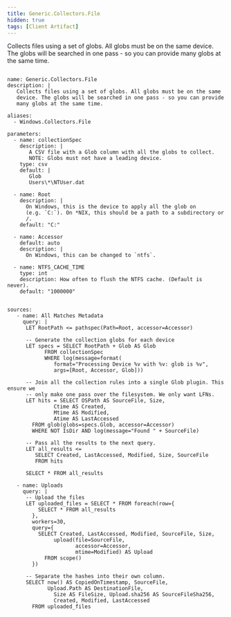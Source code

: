 ```yaml
---
title: Generic.Collectors.File
hidden: true
tags: [Client Artifact]
---
```


Collects files using a set of globs. All globs must be on the same
device. The globs will be searched in one pass - so you can provide
many globs at the same time.


<pre><code class="language-yaml">
name: Generic.Collectors.File
description: |
   Collects files using a set of globs. All globs must be on the same
   device. The globs will be searched in one pass - so you can provide
   many globs at the same time.

aliases:
  - Windows.Collectors.File

parameters:
  - name: collectionSpec
    description: |
       A CSV file with a Glob column with all the globs to collect.
       NOTE: Globs must not have a leading device.
    type: csv
    default: |
       Glob
       Users\*\NTUser.dat

  - name: Root
    description: |
      On Windows, this is the device to apply all the glob on
      (e.g. `C:`). On *NIX, this should be a path to a subdirectory or
      /.
    default: &quot;C:&quot;

  - name: Accessor
    default: auto
    description: |
      On Windows, this can be changed to `ntfs`.

  - name: NTFS_CACHE_TIME
    type: int
    description: How often to flush the NTFS cache. (Default is never).
    default: &quot;1000000&quot;


sources:
   - name: All Matches Metadata
     query: |
      LET RootPath &lt;= pathspec(Path=Root, accessor=Accessor)

      -- Generate the collection globs for each device
      LET specs = SELECT RootPath + Glob AS Glob
            FROM collectionSpec
            WHERE log(message=format(
               format=&quot;Processing Device %v with %v: glob is %v&quot;,
               args=[Root, Accessor, Glob]))

      -- Join all the collection rules into a single Glob plugin. This ensure we
      -- only make one pass over the filesystem. We only want LFNs.
      LET hits = SELECT OSPath AS SourceFile, Size,
               Ctime AS Created,
               Mtime AS Modified,
               Atime AS LastAccessed
        FROM glob(globs=specs.Glob, accessor=Accessor)
        WHERE NOT IsDir AND log(message=&quot;Found &quot; + SourceFile)

      -- Pass all the results to the next query.
      LET all_results &lt;=
         SELECT Created, LastAccessed, Modified, Size, SourceFile
         FROM hits

      SELECT * FROM all_results

   - name: Uploads
     query: |
      -- Upload the files
      LET uploaded_files = SELECT * FROM foreach(row={
          SELECT * FROM all_results
        },
        workers=30,
        query={
          SELECT Created, LastAccessed, Modified, SourceFile, Size,
               upload(file=SourceFile,
                      accessor=Accessor,
                      mtime=Modified) AS Upload
            FROM scope()
        })

      -- Separate the hashes into their own column.
      SELECT now() AS CopiedOnTimestamp, SourceFile,
             Upload.Path AS DestinationFile,
               Size AS FileSize, Upload.sha256 AS SourceFileSha256,
               Created, Modified, LastAccessed
        FROM uploaded_files

</code></pre>

